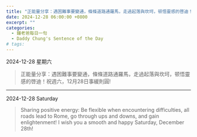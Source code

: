 ```yaml
---
title: "正能量分享：遇困難事要變通，條條道路通羅馬，走過起落與坎坷，顿悟靈感的啓迪！祝週六，12月28日事緩則圓! <br> Sharing positive energy: Be flexible when encountering difficulties, all roads lead to Rome, go through ups and downs, and gain enlightenment! I wish you a smooth and happy Saturday, December 28th!"
date: 2024-12-28 06:00:00 +0800
excerpt: ""
categories:
  - 鍾老爸每日一句
  - Daddy Chung's Sentence of the Day
# tags:
---
```


2024-12-28 星期六

> 正能量分享：遇困難事要變通，條條道路通羅馬，走過起落與坎坷，顿悟靈感的啓迪！祝週六，12月28日事緩則圓!

---

2024-12-28 Saturday

> Sharing positive energy: Be flexible when encountering difficulties, all roads lead to Rome, go through ups and downs, and gain enlightenment! I wish you a smooth and happy Saturday, December 28th!
